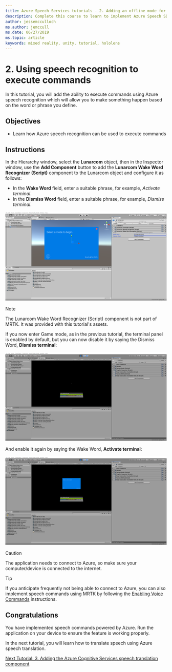 ```yaml
---
title: Azure Speech Services tutorials - 2. Adding an offline mode for local speech-to-text translation
description: Complete this course to learn to implement Azure Speech SDK within a mixed reality application.
author: jessemcculloch
ms.author: jemccull
ms.date: 06/27/2019
ms.topic: article
keywords: mixed reality, unity, tutorial, hololens
---
```


# 2. Using speech recognition to execute commands

In this tutorial, you will add the ability to execute commands using Azure speech recognition which will allow you to make something happen based on the word or phrase you define.

## Objectives

* Learn how Azure speech recognition can be used to execute commands

## Instructions

In the Hierarchy window, select the **Lunarcom** object, then in the Inspector window, use the **Add Component** button to add the **Lunarcom Wake Word Recognizer (Script)** component to the Lunarcom object and configure it as follows:

* In the **Wake Word** field, enter a suitable phrase, for example, _Activate terminal_.
* In the **Dismiss Word** field, enter a suitable phrase, for example, _Dismiss terminal_.

![mrlearning-speech](images/mrlearning-speech/tutorial2-section1-step1-1.png)

> [!NOTE]
> The Lunarcom Wake Word Recognizer (Script) component is not part of MRTK. It was provided with this tutorial's assets.

If you now enter Game mode, as in the previous tutorial, the terminal panel is enabled by default, but you can now disable it by saying the Dismiss Word, **Dismiss terminal**:

![mrlearning-speech](images/mrlearning-speech/tutorial2-section1-step1-2.png)

And enable it again by saying the Wake Word, **Activate terminal**:

![mrlearning-speech](images/mrlearning-speech/tutorial2-section1-step1-3.png)

> [!CAUTION]
> The application needs to connect to Azure, so make sure your computer/device is connected to the internet.

> [!TIP]
> If you anticipate frequently not being able to connect to Azure, you can also implement speech commands using MRTK by following the [Enabling Voice Commands](mrlearning-base-ch5.md#enabling-voice-commands) instructions.

## Congratulations

You have implemented speech commands powered by Azure. Run the application on your device to ensure the feature is working properly.

In the next tutorial, you will learn how to translate speech using Azure speech translation.

[Next Tutorial: 3. Adding the Azure Cognitive Services speech translation component](mrlearning-speechSDK-ch3.md)
